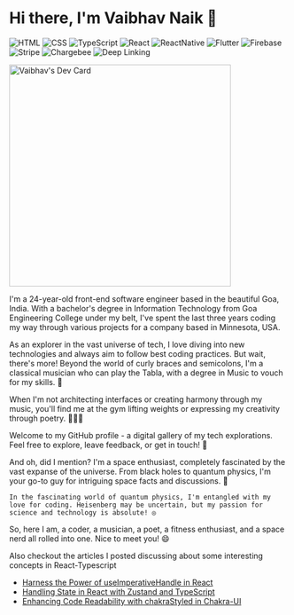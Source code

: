 # Hi there, I'm Vaibhav Naik 👋

![HTML](https://img.shields.io/badge/HTML-E34F26?style=for-the-badge&logo=html5&logoColor=white)
![CSS](https://img.shields.io/badge/CSS-1572B6?&style=for-the-badge&logo=css3&logoColor=white)
![TypeScript](https://img.shields.io/badge/TypeScript-3178C6?style=for-the-badge&logo=typescript&logoColor=white)
![React](https://img.shields.io/badge/React-61DAFB?style=for-the-badge&logo=react&logoColor=black)
![ReactNative](https://img.shields.io/badge/React_Native-20232A?style=for-the-badge&logo=react&logoColor=61DAFB)
![Flutter](https://img.shields.io/badge/Flutter-02569B?style=for-the-badge&logo=flutter&logoColor=white)
![Firebase](https://img.shields.io/badge/Firebase-FFCA28?style=for-the-badge&logo=firebase&logoColor=black)
![Stripe](https://img.shields.io/badge/Stripe-008CDD?style=for-the-badge&logo=stripe&logoColor=white)
![Chargebee](https://img.shields.io/badge/Chargebee-EC4C47?style=for-the-badge&logo=chargebee&logoColor=white)
![Deep Linking](https://img.shields.io/badge/Deep_Linking-3DDC84?style=for-the-badge&logo=android&logoColor=white)

<a href="https://app.daily.dev/vaibhav85"><img src="https://api.daily.dev/devcards/eab2eb1ca36f4ce1a2f9e7fb9da55d55.png?r=cbw" width="400" alt="Vaibhav's Dev Card"/></a>

I'm a 24-year-old front-end software engineer based in the beautiful Goa, India. With a bachelor's degree in Information Technology from Goa Engineering College under my belt, I've spent the last three years coding my way through various projects for a company based in Minnesota, USA.

As an explorer in the vast universe of tech, I love diving into new technologies and always aim to follow best coding practices. But wait, there's more! Beyond the world of curly braces and semicolons, I'm a classical musician who can play the Tabla, with a degree in Music to vouch for my skills. 🎵

When I'm not architecting interfaces or creating harmony through my music, you'll find me at the gym lifting weights or expressing my creativity through poetry. 🏋️‍♂️📝

Welcome to my GitHub profile - a digital gallery of my tech explorations. Feel free to explore, leave feedback, or get in touch! 💬

And oh, did I mention? I'm a space enthusiast, completely fascinated by the vast expanse of the universe. From black holes to quantum physics, I'm your go-to guy for intriguing space facts and discussions. 🌌

`In the fascinating world of quantum physics, I'm entangled with my love for coding. Heisenberg may be uncertain, but my passion for science and technology is absolute! ◎`

So, here I am, a coder, a musician, a poet, a fitness enthusiast, and a space nerd all rolled into one. Nice to meet you! 😄


Also checkout the articles I posted discussing about some interesting concepts in React-Typescript
- [Harness the Power of useImperativeHandle in React](https://medium.com/@vaib1324/harness-the-power-of-useimperativehandle-in-react-9995f53fe149)
- [Handling State in React with Zustand and TypeScript](https://medium.com/@vaib1324/handling-state-in-react-with-zustand-and-typescript-454464a07eed)
- [Enhancing Code Readability with chakraStyled in Chakra-UI](https://medium.com/@vaib1324/enhancing-code-readability-with-chakrastyled-in-chakra-ui-9c656219a924)
